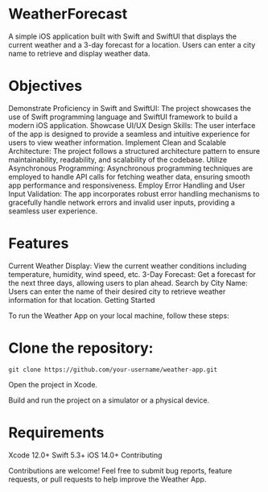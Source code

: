 # WeatherForecast

A simple iOS application built with Swift and SwiftUI that displays the current weather and a 3-day forecast for a location. Users can enter a city name to retrieve and display weather data.

# Objectives

Demonstrate Proficiency in Swift and SwiftUI: The project showcases the use of Swift programming language and SwiftUI framework to build a modern iOS application.
Showcase UI/UX Design Skills: The user interface of the app is designed to provide a seamless and intuitive experience for users to view weather information.
Implement Clean and Scalable Architecture: The project follows a structured architecture pattern to ensure maintainability, readability, and scalability of the codebase.
Utilize Asynchronous Programming: Asynchronous programming techniques are employed to handle API calls for fetching weather data, ensuring smooth app performance and responsiveness.
Employ Error Handling and User Input Validation: The app incorporates robust error handling mechanisms to gracefully handle network errors and invalid user inputs, providing a seamless user experience.

# Features

Current Weather Display: View the current weather conditions including temperature, humidity, wind speed, etc.
3-Day Forecast: Get a forecast for the next three days, allowing users to plan ahead.
Search by City Name: Users can enter the name of their desired city to retrieve weather information for that location.
Getting Started

To run the Weather App on your local machine, follow these steps:

# Clone the repository:

```console
git clone https://github.com/your-username/weather-app.git
```

Open the project in Xcode.

Build and run the project on a simulator or a physical device.

# Requirements

Xcode 12.0+
Swift 5.3+
iOS 14.0+
Contributing

Contributions are welcome! Feel free to submit bug reports, feature requests, or pull requests to help improve the Weather App.
